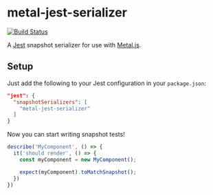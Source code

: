 # metal-jest-serializer

[![Build Status](https://travis-ci.org/mthadley/metal-jest-serializer.svg?branch=master)](https://travis-ci.org/mthadley/metal-jest-serializer)

A [Jest](http://facebook.github.io/jest/docs/tutorial-react-native.html#snapshot-test)
snapshot serializer for use with [Metal.js](http://www.metaljs.com/).

## Setup

Just add the following to your Jest configuration in your `package.json`:

```json
"jest": {
  "snapshotSerializers": [
    "metal-jest-serializer"
  ]
}
```

Now you can start writing snapshot tests!

```js
describe('MyComponent', () => {
  it('should render', () => {
    const myComponent = new MyComponent();

    expect(myComponent).toMatchSnapshot();
  })
})
```
